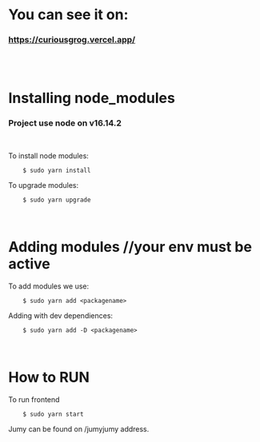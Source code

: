 # You can see it on:
### https://curiousgrog.vercel.app/

<br>
<br>

# Installing node_modules

### Project use node on v16.14.2

<br>

To install node modules:
```
    $ sudo yarn install
```
To upgrade modules:
```
    $ sudo yarn upgrade
```
<br>

# Adding modules //your env must be active

To add modules we use:
```
    $ sudo yarn add <packagename>
```
Adding with dev dependiences:
```
    $ sudo yarn add -D <packagename>
```
<br>

# How to RUN

To run frontend
```
    $ sudo yarn start
```
Jumy can be found on /jumyjumy address.
